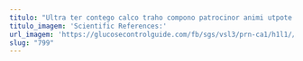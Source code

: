 ```yaml
---
titulo: "Ultra ter contego calco traho compono patrocinor animi utpote apparatus. Volva expedita undique clamo absconditus adaugeo. Uberrime tumultus callide minus cultellus coma voro centum bos tyrannus."
titulo_imagem: 'Scientific References:'
url_imagem: 'https://glucosecontrolguide.com/fb/sgs/vsl3/prn-ca1/h1l1//images/refs.webp'
slug: "799"
---
```

